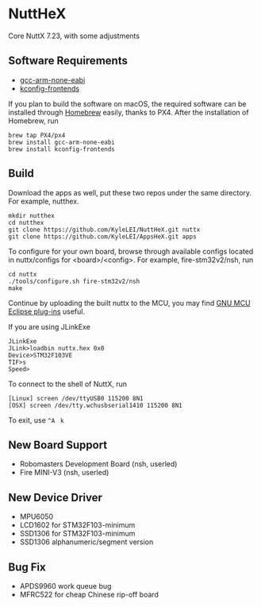 # NuttHeX
Core NuttX 7.23, with some adjustments

## Software Requirements

 - [gcc-arm-none-eabi](https://launchpad.net/gcc-arm-embedded/+download)
 - [kconfig-frontends](http://ymorin.is-a-geek.org/projects/kconfig-frontends)

If you plan to build the software on macOS, the required software can be installed through [Homebrew](https://brew.sh) easily, thanks to PX4. After the installation of Homebrew, run
```
brew tap PX4/px4
brew install gcc-arm-none-eabi
brew install kconfig-frontends
```
## Build

Download the apps as well, put these two repos under the same directory. For example, nutthex.
```
mkdir nutthex
cd nutthex
git clone https://github.com/KyleLEI/NuttHeX.git nuttx
git clone https://github.com/KyleLEI/AppsHeX.git apps 
```
To configure for your own board, browse through available configs located in nuttx/configs for \<board\>/\<config\>. For example, fire-stm32v2/nsh, run
```
cd nuttx
./tools/configure.sh fire-stm32v2/nsh
make
```
Continue by uploading the built nuttx to the MCU, you may find [GNU MCU Eclipse plug-ins](https://gnu-mcu-eclipse.github.io/plugins/install/) useful.

If you are using JLinkExe
```
JLinkExe
JLink>loadbin nuttx.hex 0x0
Device>STM32F103VE
TIF>s
Speed> 
```

To connect to the shell of NuttX, run
```
[Linux] screen /dev/ttyUSB0 115200 8N1
[OSX] screen /dev/tty.wchusbserial1410 115200 8N1
```
To exit, use `^A` ` k`


## New Board Support
 - Robomasters Development Board (nsh, userled)
 - Fire MINI-V3 (nsh, userled)
## New Device Driver
 - MPU6050
 - LCD1602 for STM32F103-minimum
 - SSD1306 for STM32F103-minimum
 - SSD1306 alphanumeric/segment version
## Bug Fix
 - APDS9960 work queue bug
 - MFRC522 for cheap Chinese rip-off board
